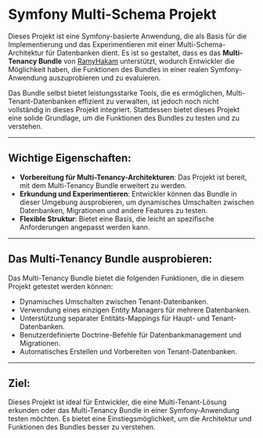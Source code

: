 # Symfony Multi-Schema Projekt

Dieses Projekt ist eine Symfony-basierte Anwendung, die als Basis für die Implementierung und das Experimentieren mit einer Multi-Schema-Architektur für Datenbanken dient. Es ist so gestaltet, dass es das **Multi-Tenancy Bundle** von [RamyHakam](https://github.com/RamyHakam/multi_tenancy_bundle) unterstützt, wodurch Entwickler die Möglichkeit haben, die Funktionen des Bundles in einer realen Symfony-Anwendung auszuprobieren und zu evaluieren.

Das Bundle selbst bietet leistungsstarke Tools, die es ermöglichen, Multi-Tenant-Datenbanken effizient zu verwalten, ist jedoch noch nicht vollständig in dieses Projekt integriert. Stattdessen bietet dieses Projekt eine solide Grundlage, um die Funktionen des Bundles zu testen und zu verstehen.

---

## Wichtige Eigenschaften:
- **Vorbereitung für Multi-Tenancy-Architekturen**: Das Projekt ist bereit, mit dem Multi-Tenancy Bundle erweitert zu werden.
- **Erkundung und Experimentieren**: Entwickler können das Bundle in dieser Umgebung ausprobieren, um dynamisches Umschalten zwischen Datenbanken, Migrationen und andere Features zu testen.
- **Flexible Struktur**: Bietet eine Basis, die leicht an spezifische Anforderungen angepasst werden kann.

---

## Das Multi-Tenancy Bundle ausprobieren:
Das Multi-Tenancy Bundle bietet die folgenden Funktionen, die in diesem Projekt getestet werden können:
- Dynamisches Umschalten zwischen Tenant-Datenbanken.
- Verwendung eines einzigen Entity Managers für mehrere Datenbanken.
- Unterstützung separater Entitäts-Mappings für Haupt- und Tenant-Datenbanken.
- Benutzerdefinierte Doctrine-Befehle für Datenbankmanagement und Migrationen.
- Automatisches Erstellen und Vorbereiten von Tenant-Datenbanken.

---

## Ziel:
Dieses Projekt ist ideal für Entwickler, die eine Multi-Tenant-Lösung erkunden oder das Multi-Tenancy Bundle in einer Symfony-Anwendung testen möchten. Es bietet eine Einstiegsmöglichkeit, um die Architektur und Funktionen des Bundles besser zu verstehen.

